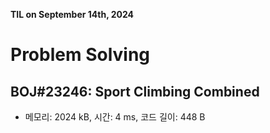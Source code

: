 **TIL on September 14th, 2024**

# Problem Solving
## BOJ#23246: Sport Climbing Combined
* 메모리: 2024 kB, 시간: 4 ms, 코드 길이: 448 B 
